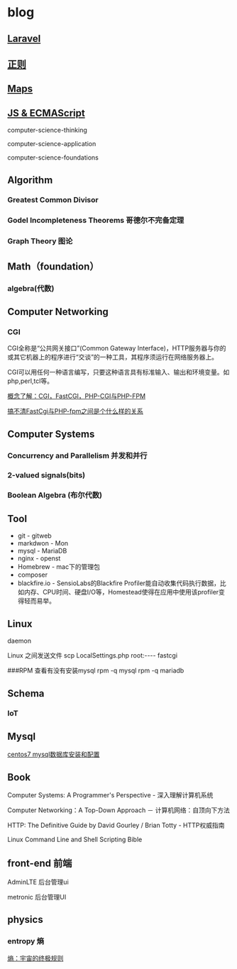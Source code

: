 # blog

## [Laravel](https://github.com/dichang/blog/blob/master/laravel.md)

## [正则](https://github.com/dichang/blog/blob/master/regular.md)

## [Maps]()

## [JS & ECMAScript](https://github.com/dichang/blog/blob/master/ECMAScript.md)

computer-science-thinking 

computer-science-application

computer-science-foundations

## Algorithm 
### Greatest Common Divisor
### Godel Incompleteness Theorems 哥德尔不完备定理
### Graph Theory 图论

## Math（foundation）

### algebra(代数)

## Computer Networking

### CGI

CGI全称是“公共网关接口”(Common Gateway Interface)，HTTP服务器与你的或其它机器上的程序进行“交谈”的一种工具，其程序须运行在网络服务器上。

CGI可以用任何一种语言编写，只要这种语言具有标准输入、输出和环境变量。如php,perl,tcl等。

[概念了解：CGI，FastCGI，PHP-CGI与PHP-FPM](http://www.nowamagic.net/librarys/veda/detail/1319)

[搞不清FastCgi与PHP-fpm之间是个什么样的关系](https://segmentfault.com/q/1010000000256516)

## Computer Systems

###  Concurrency and Parallelism 并发和并行

### 2-valued signals(bits)

### Boolean Algebra (布尔代数)

## Tool
- git - gitweb
- markdwon - Mon
- mysql - MariaDB
- nginx - openst
- Homebrew - mac下的管理包
- composer
- blackfire.io - SensioLabs的Blackfire Profiler能自动收集代码执行数据，比如内存、CPU时间、硬盘I/O等，Homestead使得在应用中使用该profiler变得轻而易举。


## Linux
daemon

Linux 之间发送文件
scp LocalSettings.php root:----
fastcgi

###RPM 
查看有没有安装mysql 
   rpm -q mysql
   rpm -q mariadb
   
## Schema
### IoT

## Mysql
[centos7 mysql数据库安装和配置](http://www.cnblogs.com/starof/p/4680083.html)

## Book
Computer Systems: A Programmer's Perspective - 深入理解计算机系统

Computer Networking：A Top-Down Approach － 计算机网络：自顶向下方法

HTTP: The Definitive Guide by David Gourley / Brian Totty - HTTP权威指南

Linux Command Line and Shell Scripting Bible

## front-end 前端

AdminLTE 后台管理ui

metronic 后台管理UI

## physics

### entropy 熵

[熵：宇宙的终极规则](https://ruanyf.github.io/survivor/future/entropy.html)

